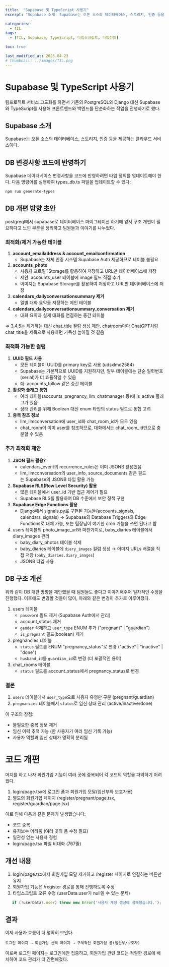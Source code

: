 ```yaml
---
title:  "Supabase 및 TypeScript 사용기"
excerpt: "Supabase 소개: Supabase는 오픈 소스의 데이터베이스, 스토리지, 인증 등을 제공하는 클라우드 서비스이다. "

categories:
  - TIL
tags:
  - [TIL, Supabase, TypeScript, 타입스크립트, 타입정의]

toc: true

last_modified_at: 2025-04-23    
# thumbnail: ../images/TIL.png
---
```


# Supabase 및 TypeScript 사용기
팀프로젝트 서비스 고도화를 하면서 기존의 PostgreSQL와 Django 대신 Supabase와 TypeScript를 사용해 프론트엔드와 백엔드를 단순화하는 작업을 진행하기로 했다. 

## Supabase 소개

Supabase는 오픈 소스의 데이터베이스, 스토리지, 인증 등을 제공하는 클라우드 서비스이다. 

## DB 변경사항 코드에 반영하기

Supabase 데이터베이스 변경사항을 코드에 반영하려면 타입 정의를 업데이트해야 한다. 다음 명령어를 실행하여 types_db.ts 파일을 업데이트할 수 있다:

```bash
npm run generate-types
```

## DB 개편 방향 초안
postgreql에서 supabase로 데이터베이스 마이그레이션 하기에 앞서 구조 개편이 필요하다고 느낀 부분을 정리하고 팀원들과 이야기를 나누었다.

###  **최적화/제거 가능한 테이블**

1. **account_emailaddress & account_emailconfirmation** 
    - Supabase는 자체 인증 시스템 Supabase Auth 제공하므로 테이블 불필요
2. **accounts_photo** 
    - 사용자 프로필 `Storage를 활용하여 저장하고 URL만 데이터베이스에 저장
    - 제안: accounts_user 테이블에 image 필드 직접 추가
    - 이미지는 Supabase Storage를 활용하여 저장하고 URL만 데이터베이스에 저장
3. **calendars_dailyconversationsummary 제거**
    - 일별 대화 요약을 저장하는 메인 테이블
4. **calendars_dailyconversationsummary_conversation 제거**
    - 대화 요약과 실제 대화를 연결하는 중간 테이블

⇒ 3,4,5는 제거하는 대신  chat_title 컬럼 생성 제안. chatroom마다 ChatGPT처럼 chat_title을 제목으로 사용하면 가독성 높아질 것 같음

### **최적화 가능한 컬럼**

1. **UUID 필드 사용**
    - 모든 테이블이 UUID를 primary key로 사용 (udsxlmd2584)
    - Supabase는 기본적으로 UUID를 지원하지만, 일부 테이블에는 단순 일련번호(serial)가 더 효율적일 수 있음
    - 예: accounts_follow 같은 중간 테이블
2. **활성화 플래그 통합**
    - 여러 테이블(accounts_pregnancy, llm_chatmanager 등)에 is_active 플래그가 있음
    - 상태 관리를 위해 Boolean 대신 enum 타입의 status 필드로 통합 고려
3. **중복 참조 정보**
    - llm_llmconversation에 user_id와 chat_room_id가 모두 있음
    - chat_room이 이미 user를 참조하므로, 대화에서는 chat_room_id만으로 충분할 수 있음

### **추가 최적화 제안**

1. **JSON 필드 활용?**
    - calendars_event의 recurrence_rules은 이미 JSONB 활용했음
    - llm_llmconversation의 user_info, source_documents 같은 필드는 Supabase의 JSONB 타입 활용 가능
2. **Supabase RLS(Row Level Security) 활용**
    - 많은 테이블에서 user_id 기반 접근 제어가 필요
    - Supabase RLS를 활용하여 DB 수준에서 보안 정책 구현
3. **Supabase Edge Functions 활용**
    - Django에서 signals.py로 구현된 기능들(accounts_signals, calendars_signals) → Supabase의 Database Triggers와 Edge Functions로 대체 가능, 또는 팀장님이 얘기한 cron 기능을 쓰면 된다고 함
4. users 테이블의 photo_image_url와 마찬가지로, baby_diaries 테이블에서 diary_images 관리
    - baby_diary_photos 테이블 삭제
    - baby_diaries 테이블에 `diary_images` 컬럼 생성 → 이미지 URLs 배열을 직접 저장 (`baby_diaries.diary_images`)
    - JSONB 타입 사용

## DB 구조 개선
위와 같이 DB 개편 방향을 제안했을 때 팀원들도 좋다고 이야기해주어 일차적인 수정을 진행했다.
이후에도 변경할 것들이 많아, 아래와 같은 변경이 추가로 이루어졌다.

1. users 테이블     
    - `password` 필드 제거 (Supabase Auth에서 관리)
    - account_status 제거
    - `gender` 삭제하고 `user_type` ENUM 추가 ("pregnant" | "guardian")
    - `is_pregnant` 필드(boolean) 제거
2. pregnancies 테이블       
    - `status` 필드를 ENUM "pregnancy_status"로 변경 ("active" | "inactive" | "done")
    - `husband_id`를 `guardian_id`로 변경 (더 포괄적인 용어)
3. chat_rooms 테이블        
    - `status` 필드를 account_status에서 pregnancy_status로 변경

### 결론      
1. `users` 테이블에서 `user_type`으로 사용자 유형만 구분 (pregnant/guardian)        
2. `pregnancies` 테이블에서 `status`로 임신 상태 관리 (active/inactive/done)

이 구조의 장점:     
- 불필요한 중복 정보 제거
- 임신 이력 추적 가능 (한 사용자가 여러 임신 기록 가능)
- 사용자 역할과 임신 상태가 명확히 분리됨

# 코드 개편
머지를 하고 나자 회원가입 기능이 여러 곳에 중복되어 각 코드의 역할을 파악하기 어려웠다.

1. login/page.tsx에 로그인 폼과 회원가입 모달(임산부와 보호자용)
2. 별도의 회원가입 페이지 (register/pregnant/page.tsx, register/guardian/page.tsx)

이로 인해 다음과 같은 문제가 발생했습니다:
- 코드 중복
- 유지보수 어려움 (여러 곳의 폼 수정 필요)
- 일관성 없는 사용자 경험
- login/page.tsx 파일 비대화 (767줄)

## 개선 내용
1. login/page.tsx에서 회원가입 모달 제거하고 /register 페이지로 연결하는 버튼만 유지
2. 회원가입 기능은 /register 경로를 통해 진행하도록 수정
3. 타입스크립트 오류 수정 (userData.user가 null일 수 있는 문제)

```typescript
   if (!userData?.user) throw new Error('사용자 계정 생성에 실패했습니다.');
```

## 결과
이제 사용자 흐름이 더 명확히 보인다.

```
로그인 페이지 → 회원가입 선택 페이지 → 구체적인 회원가입 폼(임산부/보호자)
```

이로써 로그인 페이지는 로그인에만 집중하고, 회원가입 관련 코드는 적절한 경로에 배치하여 코드 관리가 더 간편해졌다.